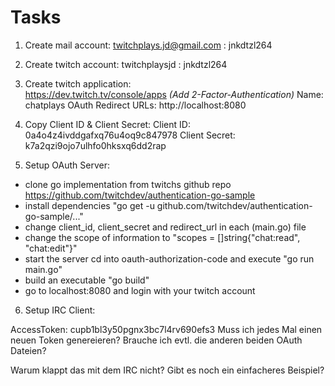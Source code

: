 # Tasks

1. Create mail account:
twitchplays.jd@gmail.com : jnkdtzl264

2. Create twitch account:
twitchplaysjd : jnkdtzl264

3. Create twitch application:   
https://dev.twitch.tv/console/apps
*(Add 2-Factor-Authentication)*
Name: chatplays
OAuth Redirect URLs: http://localhost:8080

4. Copy Client ID & Client Secret:
Client ID: 0a4o4z4ivddgafxq76u4oq9c847978
Client Secret: k7a2qzi9ojo7ulhfo0hksxq6dd2rap

5. Setup OAuth Server:
- clone go implementation from twitchs github repo
  https://github.com/twitchdev/authentication-go-sample
- install dependencies
  "go get -u github.com/twitchdev/authentication-go-sample/..."
- change client_id, client_secret and redirect_url in each (main.go) file
- change the scope of information to 
"scopes = []string{"chat:read", "chat:edit"}"
- start the server 
cd into oauth-authorization-code and execute "go run main.go"
-  build an executable
"go build"
- go to localhost:8080 and login with your twitch account

6. Setup IRC Client:


AccessToken: cupb1bl3y50pgnx3bc7l4rv690efs3
Muss ich jedes Mal einen neuen Token genereieren?
Brauche ich evtl. die anderen beiden OAuth Dateien?

Warum klappt das mit dem IRC nicht?
Gibt es noch ein einfacheres Beispiel?




